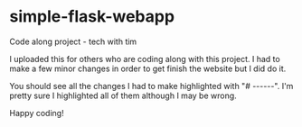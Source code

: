 # simple-flask-webapp
Code along project - tech with tim

I uploaded this for others who are coding along with this project. I had to make a few minor changes in order to get finish the website but I did do it.

You should see all the changes I had to make highlighted with "# ------". I'm pretty sure I highlighted all of them although I may be wrong.

Happy coding!
